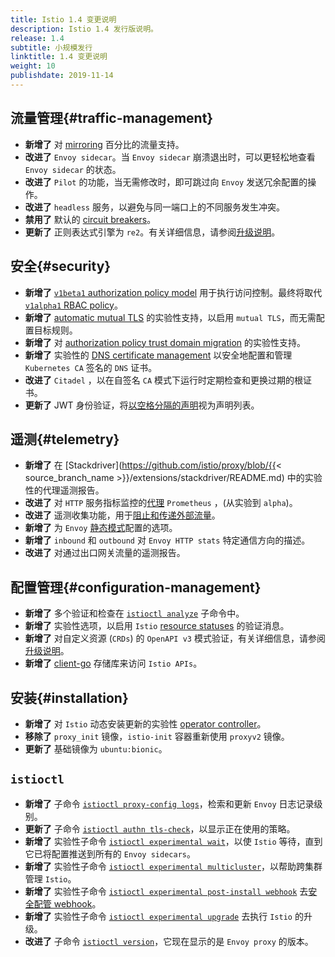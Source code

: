 ```yaml
---
title: Istio 1.4 变更说明
description: Istio 1.4 发行版说明。
release: 1.4
subtitle: 小规模发行
linktitle: 1.4 变更说明
weight: 10
publishdate: 2019-11-14
---
```


## 流量管理{#traffic-management}

- **新增了** 对 [mirroring](/zh/docs/tasks/traffic-management/mirroring/) 百分比的流量支持。
- **改进了** `Envoy sidecar`。当 `Envoy sidecar` 崩溃退出时，可以更轻松地查看 `Envoy sidecar` 的状态。
- **改进了** `Pilot` 的功能，当无需修改时，即可跳过向 `Envoy` 发送冗余配置的操作。
- **改进了** `headless` 服务，以避免与同一端口上的不同服务发生冲突。
- **禁用了** 默认的 [circuit breakers](/zh/docs/tasks/traffic-management/circuit-breaking/)。
- **更新了** 正则表达式引擎为 `re2`。有关详细信息，请参阅[升级说明](/zh/news/releases/1.4.x/announcing-1.4/upgrade-notes)。

## 安全{#security}

- **新增了** [`v1beta1` authorization policy model](/zh/blog/2019/v1beta1-authorization-policy/) 用于执行访问控制。最终将取代 [`v1alpha1` RBAC policy](/zh/docs/reference/config/security/istio.rbac.v1alpha1/)。
- **新增了** [automatic mutual TLS](/zh/docs/tasks/security/authentication/auto-mtls/) 的实验性支持，以启用 `mutual TLS`，而无需配置目标规则。
- **新增了** 对 [authorization policy trust domain migration](/zh/docs/tasks/security/authorization/authz-td-migration/) 的实验性支持。
- **新增了** 实验性的 [DNS certificate management](/zh/blog/2019/dns-cert/) 以安全地配置和管理 `Kubernetes CA` 签名的 `DNS` 证书。
- **改进了** `Citadel` ，以在自签名 `CA` 模式下运行时定期检查和更换过期的根证书。
- **更新了** JWT 身份验证，将[以空格分隔的声明](https://github.com/istio/istio/issues/13565)视为声明列表。

## 遥测{#telemetry}

- **新增了** 在 [Stackdriver](https://github.com/istio/proxy/blob/{{< source_branch_name >}}/extensions/stackdriver/README.md) 中的实验性的代理遥测报告。
- **改进了** 对 `HTTP` 服务指标监控的[代理](/zh/docs/ops/configuration/telemetry/in-proxy-service-telemetry/) `Prometheus` ，(从实验到 `alpha`)。
- **改进了** 遥测收集功能，用于[阻止和传递外部流量](/zh/blog/2019/monitoring-external-service-traffic/)。
- **新增了** 为 `Envoy` [静态模式](/zh/docs/reference/config/istio.mesh.v1alpha1/#MeshConfig)配置的选项。
- **新增了** `inbound` 和 `outbound` 对 `Envoy HTTP stats` 特定通信方向的描述。
- **改进了** 对通过出口网关流量的遥测报告。

## 配置管理{#configuration-management}

- **新增了** 多个验证和检查在 [`istioctl analyze`](/zh/docs/ops/diagnostic-tools/istioctl-analyze/) 子命令中。
- **新增了** 实验性选项，以启用 `Istio` [resource statuses](/zh/docs/ops/diagnostic-tools/istioctl-analyze/#enabling-validation-messages-for-resource-status) 的验证消息。
- **新增了** 对自定义资源 (`CRDs`) 的 `OpenAPI v3` 模式验证，有关详细信息，请参阅[升级说明](/zh/news/releases/1.4.x/announcing-1.4/upgrade-notes)。
- **新增了** [client-go](https://github.com/istio/client-go) 存储库来访问 `Istio APIs`。

## 安装{#installation}

- **新增了** 对 `Istio` 动态安装更新的实验性 [operator controller](/zh/docs/setup/install/operator/)。
- **移除了** `proxy_init` 镜像，`istio-init` 容器重新使用 `proxyv2` 镜像。
- **更新了** 基础镜像为 `ubuntu:bionic`。

## `istioctl`

- **新增了** 子命令 [`istioctl proxy-config logs`](/zh/docs/reference/commands/istioctl/#istioctl-proxy-config-log)，检索和更新 `Envoy` 日志记录级别。
- **更新了** 子命令 [`istioctl authn tls-check`](/zh/docs/reference/commands/istioctl/#istioctl-authn-tls-check)，以显示正在使用的策略。
- **新增了** 实验性子命令 [`istioctl experimental wait`](/zh/docs/reference/commands/istioctl/#istioctl-experimental-wait)，以使 `Istio` 等待，直到它已将配置推送到所有的 `Envoy sidecars`。
- **新增了** 实验性子命令 [`istioctl experimental multicluster`](/zh/docs/reference/commands/istioctl/#istioctl-experimental-multicluster)，以帮助跨集群管理 `Istio`。
- **新增了** 实验性子命令 [`istioctl experimental post-install webhook`](/zh/docs/reference/commands/istioctl/#istioctl-experimental-post-install-webhook) 去[安全配管 webhook](/zh/blog/2019/webhook/)。
- **新增了** 实验性子命令 [`istioctl experimental upgrade`](/zh/docs/setup/upgrade/istioctl-upgrade/) 去执行 `Istio` 的升级。
- **改进了** 子命令 [`istioctl version`](/zh/docs/reference/commands/istioctl/#istioctl-version)，它现在显示的是 `Envoy proxy` 的版本。
